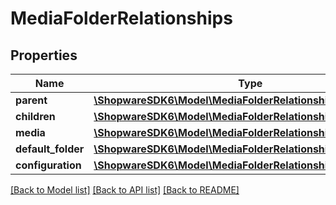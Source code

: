 # MediaFolderRelationships

## Properties
Name | Type | Description | Notes
------------ | ------------- | ------------- | -------------
**parent** | [**\ShopwareSDK6\Model\MediaFolderRelationshipsParent**](MediaFolderRelationshipsParent.md) |  | [optional] 
**children** | [**\ShopwareSDK6\Model\MediaFolderRelationshipsChildren**](MediaFolderRelationshipsChildren.md) |  | [optional] 
**media** | [**\ShopwareSDK6\Model\MediaFolderRelationshipsMedia**](MediaFolderRelationshipsMedia.md) |  | [optional] 
**default_folder** | [**\ShopwareSDK6\Model\MediaFolderRelationshipsDefaultFolder**](MediaFolderRelationshipsDefaultFolder.md) |  | [optional] 
**configuration** | [**\ShopwareSDK6\Model\MediaFolderRelationshipsConfiguration**](MediaFolderRelationshipsConfiguration.md) |  | [optional] 

[[Back to Model list]](../../README.md#documentation-for-models) [[Back to API list]](../../README.md#documentation-for-api-endpoints) [[Back to README]](../../README.md)

